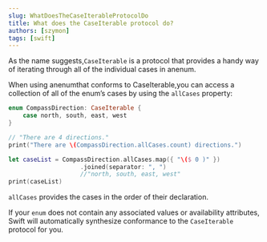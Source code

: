 ```yaml
---
slug: WhatDoesTheCaseIterableProtocolDo
title: What does the CaseIterable protocol do?
authors: [szymon]
tags: [swift]
---
```



As the name suggests,`CaseIterable` is a protocol that provides a handy way of iterating through all of the individual cases in anenum.

When using anenumthat conforms to CaseIterable,you can access a collection of all of the enum’s cases by using the `allCases` property:

```swift
enum CompassDirection: CaseIterable {
    case north, south, east, west
}

// "There are 4 directions."
print("There are \(CompassDirection.allCases.count) directions.")

let caseList = CompassDirection.allCases.map({ "\($ 0 )" })
                    .joined(separator: ", ")
                    //"north, south, east, west"
print(caseList)
```

`allCases` provides the cases in the order of their declaration.

If your `enum` does not contain any associated values or availability attributes, Swift will automatically synthesize conformance to the `CaseIterable` protocol for you.
